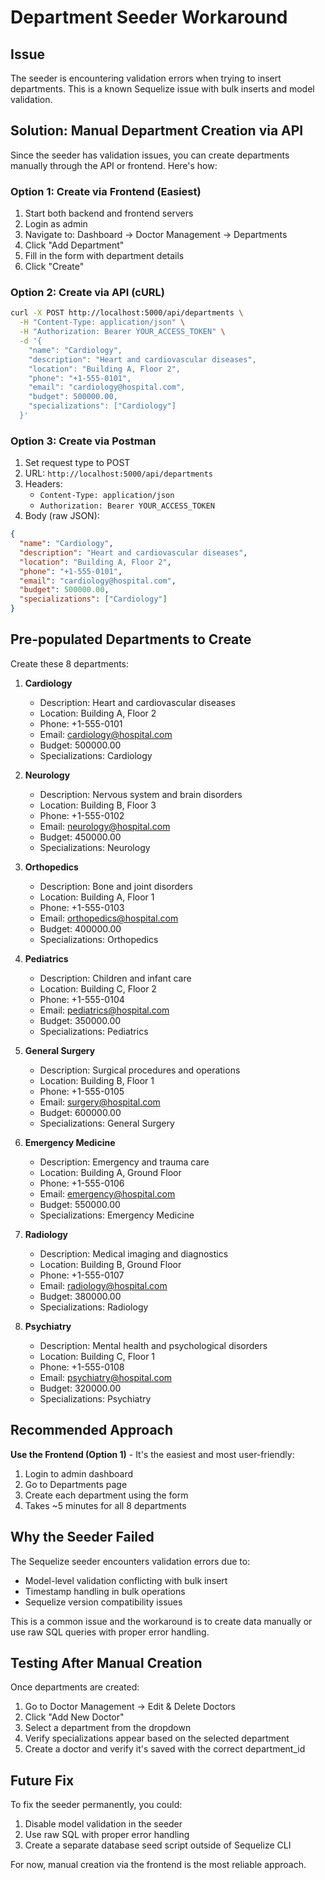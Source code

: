 # Department Seeder Workaround

## Issue
The seeder is encountering validation errors when trying to insert departments. This is a known Sequelize issue with bulk inserts and model validation.

## Solution: Manual Department Creation via API

Since the seeder has validation issues, you can create departments manually through the API or frontend. Here's how:

### Option 1: Create via Frontend (Easiest)
1. Start both backend and frontend servers
2. Login as admin
3. Navigate to: Dashboard → Doctor Management → Departments
4. Click "Add Department"
5. Fill in the form with department details
6. Click "Create"

### Option 2: Create via API (cURL)
```bash
curl -X POST http://localhost:5000/api/departments \
  -H "Content-Type: application/json" \
  -H "Authorization: Bearer YOUR_ACCESS_TOKEN" \
  -d '{
    "name": "Cardiology",
    "description": "Heart and cardiovascular diseases",
    "location": "Building A, Floor 2",
    "phone": "+1-555-0101",
    "email": "cardiology@hospital.com",
    "budget": 500000.00,
    "specializations": ["Cardiology"]
  }'
```

### Option 3: Create via Postman
1. Set request type to POST
2. URL: `http://localhost:5000/api/departments`
3. Headers:
   - `Content-Type: application/json`
   - `Authorization: Bearer YOUR_ACCESS_TOKEN`
4. Body (raw JSON):
```json
{
  "name": "Cardiology",
  "description": "Heart and cardiovascular diseases",
  "location": "Building A, Floor 2",
  "phone": "+1-555-0101",
  "email": "cardiology@hospital.com",
  "budget": 500000.00,
  "specializations": ["Cardiology"]
}
```

## Pre-populated Departments to Create

Create these 8 departments:

1. **Cardiology**
   - Description: Heart and cardiovascular diseases
   - Location: Building A, Floor 2
   - Phone: +1-555-0101
   - Email: cardiology@hospital.com
   - Budget: 500000.00
   - Specializations: Cardiology

2. **Neurology**
   - Description: Nervous system and brain disorders
   - Location: Building B, Floor 3
   - Phone: +1-555-0102
   - Email: neurology@hospital.com
   - Budget: 450000.00
   - Specializations: Neurology

3. **Orthopedics**
   - Description: Bone and joint disorders
   - Location: Building A, Floor 1
   - Phone: +1-555-0103
   - Email: orthopedics@hospital.com
   - Budget: 400000.00
   - Specializations: Orthopedics

4. **Pediatrics**
   - Description: Children and infant care
   - Location: Building C, Floor 2
   - Phone: +1-555-0104
   - Email: pediatrics@hospital.com
   - Budget: 350000.00
   - Specializations: Pediatrics

5. **General Surgery**
   - Description: Surgical procedures and operations
   - Location: Building B, Floor 1
   - Phone: +1-555-0105
   - Email: surgery@hospital.com
   - Budget: 600000.00
   - Specializations: General Surgery

6. **Emergency Medicine**
   - Description: Emergency and trauma care
   - Location: Building A, Ground Floor
   - Phone: +1-555-0106
   - Email: emergency@hospital.com
   - Budget: 550000.00
   - Specializations: Emergency Medicine

7. **Radiology**
   - Description: Medical imaging and diagnostics
   - Location: Building B, Ground Floor
   - Phone: +1-555-0107
   - Email: radiology@hospital.com
   - Budget: 380000.00
   - Specializations: Radiology

8. **Psychiatry**
   - Description: Mental health and psychological disorders
   - Location: Building C, Floor 1
   - Phone: +1-555-0108
   - Email: psychiatry@hospital.com
   - Budget: 320000.00
   - Specializations: Psychiatry

## Recommended Approach

**Use the Frontend (Option 1)** - It's the easiest and most user-friendly:
1. Login to admin dashboard
2. Go to Departments page
3. Create each department using the form
4. Takes ~5 minutes for all 8 departments

## Why the Seeder Failed

The Sequelize seeder encounters validation errors due to:
- Model-level validation conflicting with bulk insert
- Timestamp handling in bulk operations
- Sequelize version compatibility issues

This is a common issue and the workaround is to create data manually or use raw SQL queries with proper error handling.

## Testing After Manual Creation

Once departments are created:
1. Go to Doctor Management → Edit & Delete Doctors
2. Click "Add New Doctor"
3. Select a department from the dropdown
4. Verify specializations appear based on the selected department
5. Create a doctor and verify it's saved with the correct department_id

## Future Fix

To fix the seeder permanently, you could:
1. Disable model validation in the seeder
2. Use raw SQL with proper error handling
3. Create a separate database seed script outside of Sequelize CLI

For now, manual creation via the frontend is the most reliable approach.
